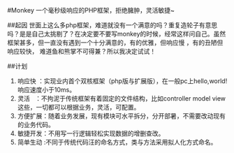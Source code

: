 #Monkey
一个毫秒级响应的PHP框架，拒绝臃肿，灵活敏捷~

##起因
世面上这么多php框架，难道就没有一个满意的吗？重复造轮子有意思吗？是是自己太挑剔了？在决定要不要写monkey的时候，经常这样问自己。虽然框架甚多，但一直没有遇到一个十分满意的，有的优雅，但响应慢 ，有的丑陋但响应较快， 难道鱼和熊掌不可得兼？所以我决定试试！

##计划
1. 响应快  ：实现业内首个双核框架（php版与扩展版），在一般pc上hello,world!响应速度小于10ms。
2. 灵活    ：不拘泥于传统框架有着固定的文件结构，比如controller model view这些，一切都可以根据业务，灵活，可配置。
3. 方便扩展：随着业务发展，现有模块可水平拆分，分开部暑，不需要改动现有的业务代码。
4. 敏捷开发：不用写一行逻辑轻松实现数据的增删查改。
5. 简单生动 :不同于传统代码汪的命名方式，类与方法采用拟人化方式命名。
